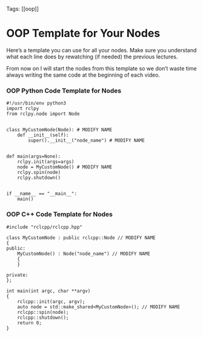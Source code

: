 Tags: [[oop]]
# OOP Template for Your Nodes
Here’s a template you can use for all your nodes. Make sure you understand what each line does by rewatching (if needed) the previous lectures.

From now on I will start the nodes from this template so we don’t waste time always writing the same code at the beginning of each video.

### OOP Python Code Template for Nodes
```
#!/usr/bin/env python3
import rclpy
from rclpy.node import Node
 
 
class MyCustomNode(Node): # MODIFY NAME
    def __init__(self):
        super().__init__("node_name") # MODIFY NAME
 
 
def main(args=None):
    rclpy.init(args=args)
    node = MyCustomNode() # MODIFY NAME
    rclpy.spin(node)
    rclpy.shutdown()
 
 
if __name__ == "__main__":
    main()

```
### OOP C++ Code Template for Nodes
```
#include "rclcpp/rclcpp.hpp"
 
class MyCustomNode : public rclcpp::Node // MODIFY NAME
{
public:
    MyCustomNode() : Node("node_name") // MODIFY NAME
    {
    }
 
private:
};
 
int main(int argc, char **argv)
{
    rclcpp::init(argc, argv);
    auto node = std::make_shared<MyCustomNode>(); // MODIFY NAME
    rclcpp::spin(node);
    rclcpp::shutdown();
    return 0;
}
```


